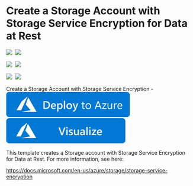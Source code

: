 # Create a Storage Account with Storage Service Encryption for Data at Rest

<IMG SRC="https://azurequickstartsservice.blob.core.windows.net/badges/201-storage-account-service-encryption-create/PublicLastTestDate.svg" />&nbsp;
<IMG SRC="https://azurequickstartsservice.blob.core.windows.net/badges/201-storage-account-service-encryption-create/PublicDeployment.svg" />&nbsp;

<IMG SRC="https://azurequickstartsservice.blob.core.windows.net/badges/201-storage-account-service-encryption-create/FairfaxLastTestDate.svg" />&nbsp;
<IMG SRC="https://azurequickstartsservice.blob.core.windows.net/badges/201-storage-account-service-encryption-create/FairfaxDeployment.svg" />&nbsp;

<IMG SRC="https://azurequickstartsservice.blob.core.windows.net/badges/201-storage-account-service-encryption-create/BestPracticeResult.svg" />&nbsp;
<IMG SRC="https://azurequickstartsservice.blob.core.windows.net/badges/201-storage-account-service-encryption-create/CredScanResult.svg" />&nbsp;

Create a Storage Account with Storage Service Encryption - <a href="https://portal.azure.com/#create/Microsoft.Template/uri/https%3A%2F%2Fraw.githubusercontent.com%2FAzure%2Fazure-quickstart-templates%2Fmaster%2F201-storage-account-service-encryption-create%2Fazuredeploy.json" target="_blank">
    <img src="https://raw.githubusercontent.com/Azure/azure-quickstart-templates/master/1-CONTRIBUTION-GUIDE/images/deploytoazure.svg?sanitize=true"/>
</a>
<a href="http://armviz.io/#/?load=https%3A%2F%2Fraw.githubusercontent.com%2FAzure%2Fazure-quickstart-templates%2Fmaster%2F201-storage-account-service-encryption-create%2Fazuredeploy.json" target="_blank">
    <img src="https://raw.githubusercontent.com/Azure/azure-quickstart-templates/master/1-CONTRIBUTION-GUIDE/images/visualizebutton.svg?sanitize=true"/>
</a>

This template creates a Storage account with Storage Service Encryption for Data at Rest. For more information, see here:

https://docs.microsoft.com/en-us/azure/storage/storage-service-encryption

